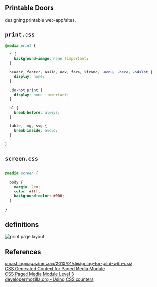 ## Printable Doors

designing printable web-app/sites.


## `print.css`
```css
@media print {

  * {
    background-image: none !important;
  }

  header, footer, aside, nav, form, iframe, .menu, .hero, .adslot {
    display: none;
  }

  .do-not-print {
    display: none !important;
  }

  h1 {
    break-before: always;
  }

  table, img, svg {
    break-inside: avoid;
  }

}

```

## `screen.css`
```css

@media screen {

  body {
    margin: 2em;
    color: #fff;
    background-color: #000;
  }

}

```

## definitions

![print page layout](/assets/references/1-image-margin-boxes-large-opt.jpg)  


## References

[smashingmagazine.com/2015/01/designing-for-print-with-css/](https://www.smashingmagazine.com/2015/01/designing-for-print-with-css/)  
[CSS Generated Content for Paged Media Module](https://www.w3.org/TR/css-gcpm-3/)  
[CSS Paged Media Module Level 3](https://www.w3.org/TR/css-page-3/)  
[developer.mozilla.org - Using CSS counters](https://developer.mozilla.org/en-US/docs/Web/CSS/CSS_Counter_Styles/Using_CSS_counters)